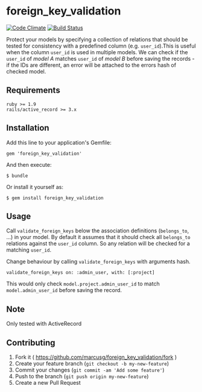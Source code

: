 # foreign_key_validation

[![Code Climate](https://codeclimate.com/github/marcusg/foreign_key_validation/badges/gpa.svg)](https://codeclimate.com/github/marcusg/foreign_key_validation)
[![Build Status](https://travis-ci.org/marcusg/foreign_key_validation.svg?branch=master)](https://travis-ci.org/marcusg/foreign_key_validation)

Protect your models by specifying a collection of relations that should be tested for consistency with a predefined column (e.g. `user_id`).This is useful when the column `user_id` is used in multiple models. We can check if the `user_id` of *model A* matches `user_id` of *model B* before saving the records - if the IDs are different, an error will be attached to the errors hash of checked model. 

## Requirements
    ruby >= 1.9
    rails/active_record >= 3.x
    
## Installation

Add this line to your application's Gemfile:

    gem 'foreign_key_validation'

And then execute:

    $ bundle

Or install it yourself as:

    $ gem install foreign_key_validation

## Usage

Call `validate_foreign_keys` below the association definitions (`belongs_to`, ...) in your model. By default it assumes that it should check all `belongs_to` relations against the `user_id` column. So any relation will be checked for a matching `user_id`. 

Change behaviour by calling `validate_foreign_keys` with arguments hash.

    validate_foreign_keys on: :admin_user, with: [:project]

This would only check `model.project.admin_user_id` to match `model.admin_user_id` before saving the record.

## Note

Only tested with ActiveRecord


## Contributing

1. Fork it ( https://github.com/marcusg/foreign_key_validation/fork )
2. Create your feature branch (`git checkout -b my-new-feature`)
3. Commit your changes (`git commit -am 'Add some feature'`)
4. Push to the branch (`git push origin my-new-feature`)
5. Create a new Pull Request
